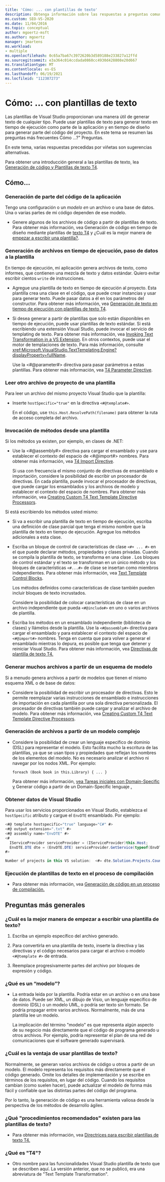 ```yaml
---
title: 'Cómo: ... con plantillas de texto'
description: Obtenga información sobre las respuestas a preguntas comunes que se encuentran al usar plantillas de texto para generar texto.
ms.custom: SEO-VS-2020
ms.date: 11/04/2016
ms.topic: conceptual
author: mgoertz-msft
ms.author: mgoertz
manager: jmartens
ms.workload:
- multiple
ms.openlocfilehash: 0c65a7ba67c3972620b3d589188e233827a12ffd
ms.sourcegitcommit: e3a364c014ccdada0860cc4930d428808e20d667
ms.translationtype: MT
ms.contentlocale: es-ES
ms.lasthandoff: 06/19/2021
ms.locfileid: "112387273"
---
```

# <a name="how-to--with-text-templates"></a>Cómo: ... con plantillas de texto
Las plantillas de Visual Studio proporcionan una manera útil de generar texto de cualquier tipo. Puede usar plantillas de texto para generar texto en tiempo de ejecución como parte de la aplicación y en tiempo de diseño para generar parte del código del proyecto. En este tema se resumen las preguntas más frecuentes Cómo ...?" Preguntas.

 En este tema, varias respuestas precedidas por viñetas son sugerencias alternativas.

 Para obtener una introducción general a las plantillas de texto, lea [Generación de código y Plantillas de texto T4](../modeling/code-generation-and-t4-text-templates.md).

## <a name="how-to-"></a>Cómo...

### <a name="generate-part-of-my-application-code"></a>Generación de parte del código de la aplicación
 Tengo una configuración o un *modelo en* un archivo o una base de datos. Una o varias partes de mi código dependen de ese modelo.

- Genere algunos de los archivos de código a partir de plantillas de texto. Para obtener más información, vea Generación de código en tiempo de diseño mediante plantillas de [texto T4](../modeling/design-time-code-generation-by-using-t4-text-templates.md) y ¿Cuál es la mejor manera de [empezar a escribir una plantilla?](#starting).

### <a name="generate-files-at-run-time-passing-data-into-the-template"></a>Generación de archivos en tiempo de ejecución, paso de datos a la plantilla
 En tiempo de ejecución, mi aplicación genera archivos de texto, como informes, que contienen una mezcla de texto y datos estándar. Quiero evitar escribir cientos `write` de instrucciones.

- Agregue una plantilla de texto en tiempo de ejecución al proyecto. Esta plantilla crea una clase en el código, que puede crear instancias y usar para generar texto. Puede pasar datos a él en los parámetros del constructor. Para obtener más información, vea [Generación de texto en tiempo de ejecución con plantillas de texto T4](../modeling/run-time-text-generation-with-t4-text-templates.md).

- Si desea generar a partir de plantillas que solo están disponibles en tiempo de ejecución, puede usar plantillas de texto estándar. Si está escribiendo una extensión Visual Studio, puede invocar el servicio de templating de texto. Para obtener más información, vea [Invoking Text Transformation in a VS Extension](../modeling/invoking-text-transformation-in-a-vs-extension.md). En otros contextos, puede usar el motor de templaciones de texto. Para más información, consulte <xref:Microsoft.VisualStudio.TextTemplating.Engine?displayProperty=fullName>.

     Use la \<#@parameter#> directiva para pasar parámetros a estas plantillas. Para obtener más información, vea [T4 Parameter Directive](../modeling/t4-parameter-directive.md).

### <a name="read-another-project-file-from-a-template"></a>Leer otro archivo de proyecto de una plantilla
 Para leer un archivo del mismo proyecto Visual Studio que la plantilla:

- Inserte `hostSpecific="true"` en la directiva `<#@template#>`.

     En el código, use `this.Host.ResolvePath(filename)` para obtener la ruta de acceso completa del archivo.

### <a name="invoke-methods-from-a-template"></a>Invocación de métodos desde una plantilla

Si los métodos ya existen, por ejemplo, en clases de .NET:

- Use la \<#@assembly#> directiva para cargar el ensamblado y use para establecer el contexto del espacio de \<#@import#> nombres. Para obtener más información, vea [T4 Import Directive](../modeling/t4-import-directive.md).

   Si usa con frecuencia el mismo conjunto de directivas de ensamblado e importación, considere la posibilidad de escribir un procesador de directivas. En cada plantilla, puede invocar el procesador de directivas, que puede cargar los ensamblados y los archivos de modelo y establecer el contexto del espacio de nombres. Para obtener más información, vea [Creating Custom T4 Text Template Directive Processors](../modeling/creating-custom-t4-text-template-directive-processors.md).

Si está escribiendo los métodos usted mismo:

- Si va a escribir una plantilla de texto en tiempo de ejecución, escriba una definición de clase parcial que tenga el mismo nombre que la plantilla de texto en tiempo de ejecución. Agregue los métodos adicionales a esta clase.

- Escriba un bloque de control de características de clase `<#+ ... #>` en el que puede declarar métodos, propiedades y clases privadas. Cuando se compila la plantilla de texto, se transforma en una clase . Los bloques de control estándar y el texto se transforman en un único método y los bloques de características `<#...#>` de clase se insertan como miembros independientes. Para obtener más información, vea [Text Template Control Blocks](../modeling/text-template-control-blocks.md).

   Los métodos definidos como características de clase también pueden incluir bloques de texto incrustados.

   Considere la posibilidad de colocar características de clase en un archivo independiente que pueda `<#@include#>` en uno o varios archivos de plantilla.

- Escriba los métodos en un ensamblado independiente (biblioteca de clases) y llámelos desde la plantilla. Use la `<#@assembly#>` directiva para cargar el ensamblado y para establecer el contexto del espacio de `<#@import#>` nombres. Tenga en cuenta que para volver a generar el ensamblado mientras lo depura, es posible que tenga que detener y reiniciar Visual Studio. Para obtener más información, vea [Directivas de plantilla de texto T4.](../modeling/t4-text-template-directives.md)

### <a name="generate-many-files-from-one-model-schema"></a>Generar muchos archivos a partir de un esquema de modelo
 Si a menudo genera archivos a partir de modelos que tienen el mismo esquema XML o de base de datos:

- Considere la posibilidad de escribir un procesador de directivas. Esto le permite reemplazar varias instrucciones de ensamblado e instrucciones de importación en cada plantilla por una sola directiva personalizada. El procesador de directivas también puede cargar y analizar el archivo de modelo. Para obtener más información, vea [Creating Custom T4 Text Template Directive Processors](../modeling/creating-custom-t4-text-template-directive-processors.md).

### <a name="generate-files-from-a-complex-model"></a>Generación de archivos a partir de un modelo complejo

- Considere la posibilidad de crear un lenguaje específico de dominio (DSL) para representar el modelo. Esto facilita mucho la escritura de las plantillas, ya que se usan tipos y propiedades que reflejan los nombres de los elementos del modelo. No es necesario analizar el archivo ni navegar por los nodos XML. Por ejemplo:

     `foreach (Book book in this.Library) { ... }`

     Para obtener más información, [vea Tareas iniciales con Domain-Specific y](../modeling/getting-started-with-domain-specific-languages.md) Generar código a partir de un Domain-Specific lenguaje [.](../modeling/generating-code-from-a-domain-specific-language.md)

### <a name="get-data-from-visual-studio"></a>Obtener datos de Visual Studio
 Para usar los servicios proporcionados en Visual Studio, establezca el `hostSpecific` atributo y cargue el `EnvDTE` ensamblado. Por ejemplo:

```csharp
<#@ template hostspecific="true" language="C#" #>
<#@ output extension=".txt" #>
<#@ assembly name="EnvDTE" #>
<#
  IServiceProvider serviceProvider = (IServiceProvider)this.Host;
  EnvDTE.DTE dte = (EnvDTE.DTE) serviceProvider.GetService(typeof(EnvDTE.DTE));
#>

Number of projects in this VS solution:  <#= dte.Solution.Projects.Count #>
```

### <a name="execute-text-templates-in-the-build-process"></a>Ejecución de plantillas de texto en el proceso de compilación

- Para obtener más información, vea [Generación de código en un proceso de compilación.](../modeling/code-generation-in-a-build-process.md)

## <a name="more-general-questions"></a>Preguntas más generales

### <a name="what-is-the-best-way-to-start-writing-a-text-template"></a><a name="starting"></a> ¿Cuál es la mejor manera de empezar a escribir una plantilla de texto?

1. Escriba un ejemplo específico del archivo generado.

2. Para convertirla en una plantilla de texto, inserte la directiva y las directivas y el código necesarios para cargar el archivo o modelo `<#@template #>` de entrada.

3. Reemplace progresivamente partes del archivo por bloques de expresión y código.

### <a name="what-is-a-model"></a>¿Qué es un “modelo”?

- La entrada leída por la plantilla. Podría estar en un archivo o en una base de datos. Puede ser XML, un dibujo de Visio, un lenguaje específico de dominio (DSL) o un modelo UML, o podría ser texto sin formato. Se podría propagar entre varios archivos. Normalmente, más de una plantilla lee un modelo.

     La implicación del término "modelo" es que representa algún aspecto de su negocio más directamente que el código de programa generado u otros archivos. Por ejemplo, podría representar el plan de una red de comunicaciones que el software generado supervisará.

### <a name="what-is-the-benefit-of-using-text-templates"></a>¿Cuál es la ventaja de usar plantillas de texto?
 Normalmente, se generan varios archivos de código u otros a partir de un modelo. El modelo representa los requisitos más directamente que el código generado. Omite los detalles de implementación y se escribe en términos de los requisitos, en lugar del código. Cuando los requisitos cambian (como suelen hacer), puede actualizar el modelo de forma más fácil y confiable que las distintas partes del código del programa.

 Por lo tanto, la generación de código es una herramienta valiosa desde la perspectiva de los métodos de desarrollo ágiles.

### <a name="what-best-practices-are-there-for-text-templates"></a>¿Qué "procedimientos recomendados" existen para las plantillas de texto?

- Para obtener más información, vea [Directrices para escribir plantillas de texto T4.](../modeling/guidelines-for-writing-t4-text-templates.md)

### <a name="what-is-t4"></a>¿Qué es "T4"?

- Otro nombre para las funcionalidades Visual Studio plantilla de texto que se describen aquí. La versión anterior, que no se publicó, era una abreviatura de "Text Template Transformation".
